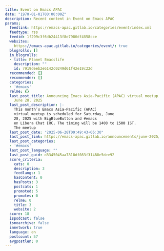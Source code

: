 ```yaml
---
title: Event on Emacs APAC
date: "1970-01-01T00:00:00Z"
description: Recent content in Event on Emacs APAC
params:
  feedlink: https://emacs-apac.gitlab.io/categories/event/index.xml
  feedtype: rss
  feedid: 1f299c3f6db24413f8e7980df4858cce
  websites:
    https://emacs-apac.gitlab.io/categories/event/: true
  blogrolls: []
  in_blogrolls:
  - title: Planet Emacslife
    description: ""
    id: 7919deeb2e6142c0249d61f42e19c22d
  recommended: []
  recommender: []
  categories:
  - '#emacs'
  relme: {}
  last_post_title: Announcing Emacs Asia-Pacific (APAC) virtual meetup, Saturday,
    June 28, 2025
  last_post_description: |-
    This month’s Emacs Asia-Pacific (APAC)
    virtual meetup is scheduled for Saturday, June
    28, 2025 with BigBlueButton and #emacs
    on Libera Chat IRC. The timing will be 1400 to 1500 IST.
    The meetup
  last_post_date: "2025-06-28T09:49:43+05:30"
  last_post_link: https://emacs-apac.gitlab.io/announcements/june-2025/
  last_post_categories:
  - '#emacs'
  last_post_language: ""
  last_post_guid: d8345045aa7818df083f31488e5dee92
  score_criteria:
    cats: 0
    description: 3
    feedlangs: 1
    hasContent: 0
    hasPosts: 3
    postcats: 1
    promoted: 5
    promotes: 0
    relme: 0
    title: 3
    website: 2
  score: 18
  ispodcast: false
  isnoarchive: false
  innetwork: true
  language: en
  postcount: 57
  avgpostlen: 0
---
```

